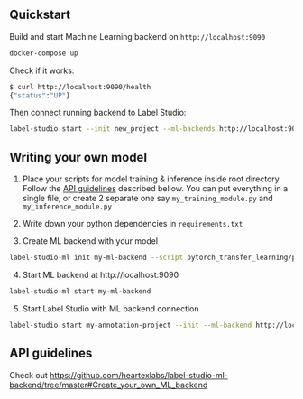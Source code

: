 ## Quickstart

Build and start Machine Learning backend on `http://localhost:9090`

```bash
docker-compose up
```

Check if it works:

```bash
$ curl http://localhost:9090/health
{"status":"UP"}
```

Then connect running backend to Label Studio:

```bash
label-studio start --init new_project --ml-backends http://localhost:9090 --template image_classification
```


## Writing your own model
1. Place your scripts for model training & inference inside root directory. Follow the [API guidelines](#api-guidelines) described bellow. You can put everything in a single file, or create 2 separate one say `my_training_module.py` and `my_inference_module.py`

2. Write down your python dependencies in `requirements.txt`

3. Create ML backend with your model
```bash
label-studio-ml init my-ml-backend --script pytorch_transfer_learning/pytorch_transfer_learning.py
```

4. Start ML backend at http://localhost:9090
```bash
label-studio-ml start my-ml-backend
```

5. Start Label Studio with ML backend connection
```bash
label-studio start my-annotation-project --init --ml-backend http://localhost:9090
```
   
## API guidelines

Check out https://github.com/heartexlabs/label-studio-ml-backend/tree/master#Create_your_own_ML_backend